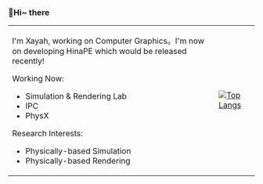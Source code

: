 ### 👋Hi~ there

<table>
<tr>
<td>

I'm Xayah, working on Computer Graphics。I'm now on developing HinaPE which would be released recently!

Working Now:

- Simulation & Rendering Lab
- IPC
- PhysX

Research Interests:

- Physically-based Simulation
- Physically-based Rendering

</td>
<td>
  
[![Top Langs](https://github-readme-stats.vercel.app/api/top-langs/?username=Xayahp)]()

</td>
</tr>
</table>
